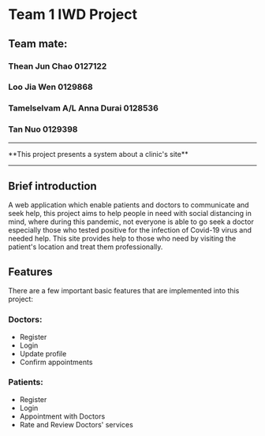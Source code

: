 # Team 1 IWD Project

## Team mate:
### Thean Jun Chao 0127122
### Loo Jia Wen 0129868
### Tamelselvam A/L Anna Durai 0128536
### Tan Nuo 0129398

<hr>
**This project presents a system about a clinic's site**  
<hr>  
  
## Brief introduction
A web application which enable patients and doctors to communicate and seek help, this project aims to help people in need with social distancing in mind, where during this pandemic, not everyone is able to go seek a doctor especially those who tested positive for the infection of Covid-19 virus and needed help. This site provides help to those who need by visiting the patient's location and treat them professionally.  

## Features
There are a few important basic features that are implemented into this project:

### Doctors:
- Register
- Login
- Update profile
- Confirm appointments

### Patients:
- Register
- Login
- Appointment with Doctors
- Rate and Review Doctors' services
